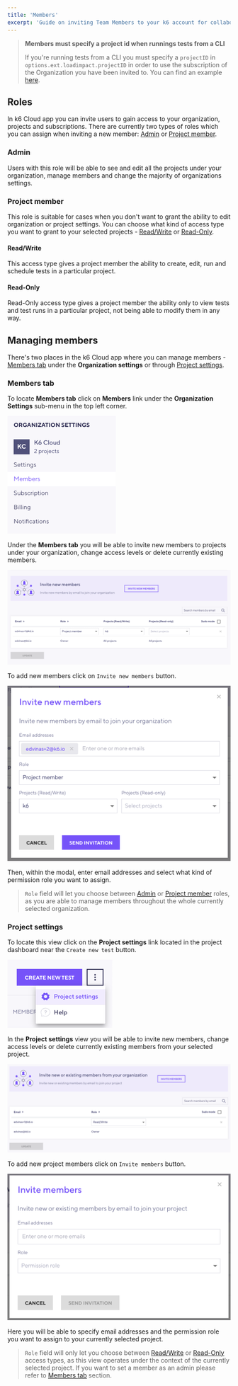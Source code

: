 ```yaml
---
title: 'Members'
excerpt: 'Guide on inviting Team Members to your k6 account for collaboration'
---
```



> <b>Members must specify a project id when runnings tests from a CLI</b>
> 
> If you're running tests from a CLI you must specify a `projectID` in `options.ext.loadimpact.projectID` in order to use the subscription of the Organization you have been invited to. You can find an example [here](/cloud/project-and-team-management/projects/#running-cli-tests-in-a-specific-project).

## Roles

In k6 Cloud app you can invite users to gain access to your organization, projects and subscriptions. There are currently two types of roles which you can assign when inviting a new member: [Admin](/cloud/project-and-team-management/members#admin) or [Project member](/cloud/project-and-team-management/members#project-member).

### Admin

Users with this role will be able to see and edit all the projects under your organization, manage members and change the majority of organizations settings.

### Project member

This role is suitable for cases when you don't want to grant the ability to edit organization or project settings. You can choose what kind of access type you want to grant to your selected projects - [Read/Write](/cloud/project-and-team-management/members/#read-write) or [Read-Only](/cloud/project-and-team-management/members/#read-only).

#### Read/Write

This access type gives a project member the ability to create, edit, run and schedule tests in a particular project.

#### Read-Only

Read-Only access type gives a project member the ability only to view tests and test runs in a particular project, not being able to modify them in any way.

## Managing members

There's two places in the k6 Cloud app where you can manage members - [Members tab](/cloud/project-and-team-management/members/#members-tab) under the **Organization settings** or through [Project settings](/cloud/project-and-team-management/members/#project-settings). 

### Members tab

To locate **Members tab** click on **Members** link under the **Organization Settings** sub-menu in the top left corner.

![Members tab menu](images/03-Team-Members/members-tab-menu.png)

Under the **Members tab** you will be able to invite new members to projects under your organization, change access levels or delete currently existing members.

![Members tab](images/03-Team-Members/members-tab.png)

To add new members click on `Invite new members` button. 

![Invite members under members tab](images/03-Team-Members/invite-members-members-tab.png)

Then, within the modal, enter email addresses and select what kind of permission role you want to assign.<br />

> `Role` field will let you choose between [Admin](/cloud/project-and-team-management/members#admin) or [Project member](/cloud/project-and-team-management/members#project-member) roles, as you are able to manage members throughout the whole currently selected organization.  

### Project settings

To locate this view click on the **Project settings** link located in the project dashboard near the `Create new test` button.

![Project settings menu](images/03-Team-Members/project-settings-menu.png)

In the **Project settings** view you will be able to invite new members, change access levels or delete currently existing members from your selected project. 

![Project settings](images/03-Team-Members/project-settings.png)

To add new project members click on `Invite members` button.

![Invite members under project settings](images/03-Team-Members/invite-new-members-project-settings.png)

Here you will be able to specify email addresses and the permission role you want to assign to your currently selected project.

> `Role` field will only let you choose between [Read/Write](/cloud/project-and-team-management/members/#read-write) or [Read-Only](/cloud/project-and-team-management/members/#read-only)
> access types, as this view operates under the context of the currently selected project. If you want to set a member as an admin please refer to [Members tab](/cloud/project-and-team-management/members/#members-tab) section.
